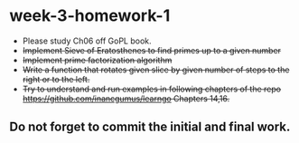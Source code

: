 # week-3-homework-1

- Please study Ch06 off GoPL book.
- ~~Implement Sieve of Eratosthenes to find primes up to a given number~~
- ~~Implement prime factorization algorithm~~
- ~~Write a function that rotates given slice by given number of steps to the right or to the left.~~
- ~~Try to understand and run examples in following chapters of the repo
  https://github.com/inancgumus/learngo Chapters 14,16.~~
    
## Do not forget to commit the initial and final work.
